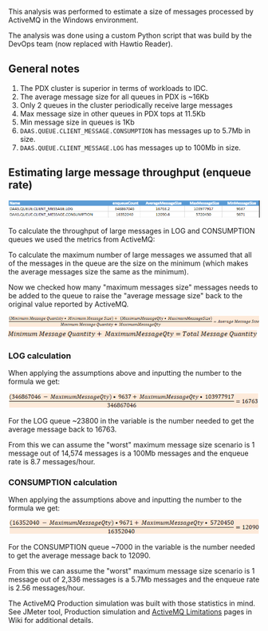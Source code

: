 This analysis was performed to estimate a size of messages processed by ActiveMQ in the Windows environment.

The analysis was done using a custom Python script that was build by the DevOps team (now replaced with Hawtio Reader).


## General notes

1. The PDX cluster is superior in terms of workloads to IDC.
2. The average message size for all queues in PDX is ~16Kb
3. Only 2 queues in the cluster periodically receive large messages
4. Max message size in other queues in PDX tops at 11.5Kb
5. Min message size in queues is 1Kb
6. `DAAS.QUEUE.CLIENT_MESSAGE.CONSUMPTION` has messages up to 5.7Mb in size.
7. `DAAS.QUEUE.CLIENT_MESSAGE.LOG` has messages up to 100Mb in size.

## Estimating large message throughput (enqueue rate)

![](Windows%20Environment%20Analysis%201.png)

To calculate the throughput of large messages in LOG and CONSUMPTION queues we used the metrics from ActiveMQ:

To calculate the maximum number of large messages we assumed that all of the messages in the queue are the size on the minimum (which makes the average messages size the same as the minimum).

Now we checked how many "maximum messages size" messages needs to be added to the queue to raise the "average message size" back to the original value reported by ActiveMQ.

![](Windows%20Environment%20Analysis%202.png)
![](Windows%20Environment%20Analysis%203.png)

### LOG calculation

When applying the assumptions above and inputting the number to the formula we get:

![](Windows%20Environment%20Analysis%204.png)

For the LOG queue ~23800 in the  variable is the number needed to get the average message back to 16763.

From this we can assume the "worst" maximum message size scenario is 1 message out of 14,574 messages is a 100Mb messages and the enqueue rate is 8.7 messages/hour.

### CONSUMPTION calculation

When applying the assumptions above and inputting the number to the formula we get:

![](Windows%20Environment%20Analysis%205.png)

For the CONSUMPTION queue ~7000 in the  variable is the number needed to get the average message back to 12090.

From this we can assume the "worst" maximum message size scenario is 1 message out of 2,336 messages is a 5.7Mb messages and the enqueue rate is 2.56 messages/hour.

The ActiveMQ Production simulation was built with those statistics in mind.
See JMeter tool, Production simulation and [ActiveMQ Limitations](https://wiki.ith.intel.com/display/pdaopx/ActiveMQ+Limitations) pages in Wiki  for additional details. 